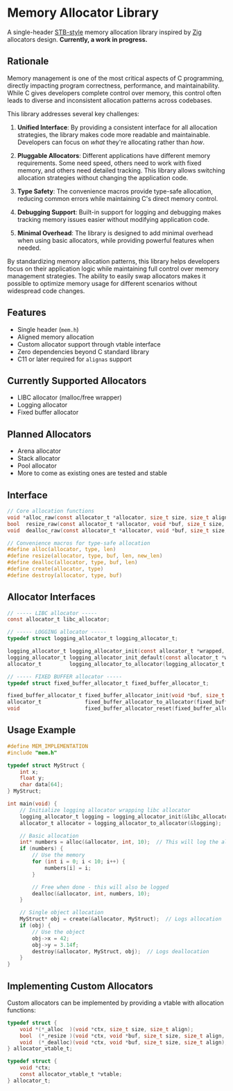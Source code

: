 # Memory Allocator Library

A single-header [STB-style](https://github.com/nothings/stb) memory allocation library inspired
by [Zig](https://ziglang.org/) allocators design.
**Currently, a work in progress.**

## Rationale

Memory management is one of the most critical aspects of C programming, directly impacting program correctness,
performance, and maintainability. While C gives developers complete control over memory, this control often leads to
diverse and inconsistent allocation patterns across codebases.

This library addresses several key challenges:

1. **Unified Interface**: By providing a consistent interface for all allocation strategies, the library makes code more
   readable and maintainable. Developers can focus on _what_ they're allocating rather than _how_.

2. **Pluggable Allocators**: Different applications have different memory requirements. Some need speed, others need to
   work with fixed memory, and others need detailed tracking. This library allows switching allocation strategies
   without changing the application code.

3. **Type Safety**: The convenience macros provide type-safe allocation, reducing common errors while maintaining C's
   direct memory control.

4. **Debugging Support**: Built-in support for logging and debugging makes tracking memory issues easier without
   modifying application code.

5. **Minimal Overhead**: The library is designed to add minimal overhead when using basic allocators, while providing powerful
   features when needed.

By standardizing memory allocation patterns, this library helps developers focus on their application logic while
maintaining full control over memory management strategies. The ability to easily swap allocators makes it possible to
optimize memory usage for different scenarios without widespread code changes.

## Features

- Single header (`mem.h`)
- Aligned memory allocation
- Custom allocator support through vtable interface
- Zero dependencies beyond C standard library
- C11 or later required for `alignas` support

## Currently Supported Allocators

- LIBC allocator (malloc/free wrapper)
- Logging allocator
- Fixed buffer allocator

## Planned Allocators

- Arena allocator
- Stack allocator
- Pool allocator
- More to come as existing ones are tested and stable

## Interface

```c
// Core allocation functions
void *alloc_raw(const allocator_t *allocator, size_t size, size_t align);
bool  resize_raw(const allocator_t *allocator, void *buf, size_t size, size_t align, size_t new_size);
void  dealloc_raw(const allocator_t *allocator, void *buf, size_t size, size_t align);

// Convenience macros for type-safe allocation
#define alloc(allocator, type, len) 
#define resize(allocator, type, buf, len, new_len)
#define dealloc(allocator, type, buf, len)
#define create(allocator, type)
#define destroy(allocator, type, buf)
```

## Allocator Interfaces

```c
// ----- LIBC allocator -----
const allocator_t libc_allocator;

// ----- LOGGING allocator -----
typedef struct logging_allocator_t logging_allocator_t;

logging_allocator_t logging_allocator_init(const allocator_t *wrapped, FILE *success_file, FILE *failure_file);
logging_allocator_t logging_allocator_init_default(const allocator_t *wrapped);
allocator_t         logging_allocator_to_allocator(logging_allocator_t *ctx);

// ----- FIXED BUFFER allocator -----
typedef struct fixed_buffer_allocator_t fixed_buffer_allocator_t;

fixed_buffer_allocator_t fixed_buffer_allocator_init(void *buf, size_t size);
allocator_t              fixed_buffer_allocator_to_allocator(fixed_buffer_allocator_t *ctx);
void                     fixed_buffer_allocator_reset(fixed_buffer_allocator_t *ctx);
```

## Usage Example

```c
#define MEM_IMPLEMENTATION
#include "mem.h"

typedef struct MyStruct {
    int x;
    float y;
    char data[64];
} MyStruct;

int main(void) {
    // Initialize logging allocator wrapping libc allocator
    logging_allocator_t logging = logging_allocator_init(&libc_allocator, stdout, stderr);
    allocator_t allocator = logging_allocator_to_allocator(&logging);

    // Basic allocation
    int* numbers = alloc(&allocator, int, 10);  // This will log the allocation
    if (numbers) {
        // Use the memory
        for (int i = 0; i < 10; i++) {
            numbers[i] = i;
        }

        // Free when done - this will also be logged
        dealloc(&allocator, int, numbers, 10);
    }

    // Single object allocation
    MyStruct* obj = create(&allocator, MyStruct);  // Logs allocation
    if (obj) {
        // Use the object
        obj->x = 42;
        obj->y = 3.14f;
        destroy(&allocator, MyStruct, obj);  // Logs deallocation
    }
}
```

## Implementing Custom Allocators

Custom allocators can be implemented by providing a vtable with allocation functions:

```c
typedef struct {
    void *(*_alloc  )(void *ctx, size_t size, size_t align);
    bool  (*_resize )(void *ctx, void *buf, size_t size, size_t align, size_t new_size);
    void  (*_dealloc)(void *ctx, void *buf, size_t size, size_t align);
} allocator_vtable_t;

typedef struct {
    void *ctx;
    const allocator_vtable_t *vtable;
} allocator_t;
```